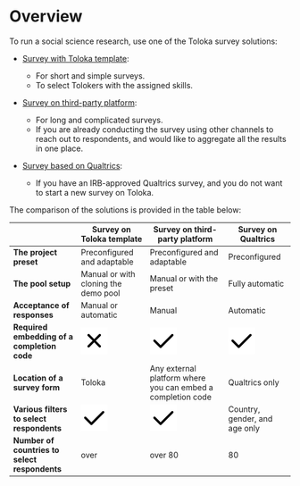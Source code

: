 # Overview

To run a social science research, use one of the Toloka survey solutions:

* [Survey with Toloka template](questionnaire-toloka.md):
    * For short and simple surveys.
    * To select Tolokers with the assigned skills. 
    
* [Survey on third-party platform](questionnaire-other.md):
    * For long and complicated surveys.
    * If you are already conducting the survey using other channels to reach out to respondents, and would like to aggregate all the results in one place.
    
* [Survey based on Qualtrics](questionnaire-qualtrics.md):
    * If you have an IRB-approved Qualtrics survey, and you do not want to start a new survey on Toloka. 


The comparison of the solutions is provided in the table below:

|            | Survey on Toloka template | Survey on third-party platform | Survey on Qualtrics |
|------------|---------------------------|--------------------------------|---------------------|
| **The project preset** | Preconfigured and adaptable | Preconfigured and adaptable | Preconfigured |
| **The pool setup** | Manual or with cloning the demo pool | Manual or with the preset | Fully automatic |
| **Acceptance of responses** | Manual or automatic | Manual | Automatic |
| **Required embedding of a completion code** | ![no](../_images/tutorials/survey-qualtrics/no.svg) | ![yes](../_images/tutorials/survey-qualtrics/yes.svg) | ![yes](../_images/tutorials/survey-qualtrics/yes.svg) |
| **Location of a survey form** | Toloka | Any external platform where you can embed a completion code | Qualtrics only |
| **Various filters to select respondents** | ![no](../_images/tutorials/survey-qualtrics/yes.svg) | ![yes](../_images/tutorials/survey-qualtrics/yes.svg) | Country, gender, and age only |
| **Number of countries to select respondents** | over | over 80 | 80 |